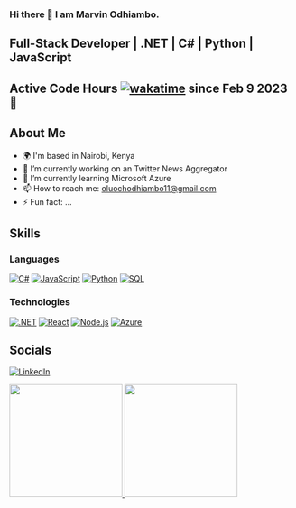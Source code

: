 ### Hi there 👋 I am Marvin Odhiambo.

## Full-Stack Developer | .NET | C# | Python | JavaScript

## Active Code Hours [![wakatime](https://wakatime.com/badge/user/7ccce1c4-517b-4ed8-842a-5c3addc7ee7d.svg)](https://wakatime.com/@7ccce1c4-517b-4ed8-842a-5c3addc7ee7d) since Feb 9 2023 👋

## About Me
- 🌍  I'm based in Nairobi, Kenya
- 🔭 I’m currently working on an Twitter News Aggregator 
- 🌱 I’m currently learning Microsoft Azure
- 📫 How to reach me: oluochodhiambo11@gmail.com
- ⚡ Fun fact: ...

## Skills

### Languages

[![C#](https://img.shields.io/badge/-C%23-239120?logo=c-sharp&logoColor=white&style=plastic)](https://ra1nbow.xyz?ref=github)
[![JavaScript](https://img.shields.io/badge/-JavaScript-F7DF1E?logo=javascript&logoColor=white&style=plastic)](https://ra1nbow.xyz?ref=github)
[![Python](https://img.shields.io/badge/-Python-3776AB?logo=python&logoColor=white&style=plastic)](https://ra1nbow.xyz?ref=github)
[![SQL](https://img.shields.io/badge/-SQL-4479A1?logo=MySQL&logoColor=white&style=plastic)](https://ra1nbow.xyz?ref=github)

### Technologies
[![.NET](https://img.shields.io/badge/-.NET-512BD4?logo=.net&logoColor=white&style=plastic)](https://ra1nbow.xyz?ref=github)
[![React](https://img.shields.io/badge/-ReactJs-61DAFB?logo=react&logoColor=white&style=plastic)](https://ra1nbow.xyz?ref=github)
[![Node.js](https://img.shields.io/badge/-Node.js-339933?logo=node.js&logoColor=white&style=plastic)](https://ra1nbow.xyz?ref=github)
[![Azure](https://img.shields.io/badge/-Azure-0089D6?logo=microsoft-azure&logoColor=white&style=plastic)](https://ra1nbow.xyz?ref=github)

## Socials

[![LinkedIn](https://img.shields.io/badge/LinkedIn-Profile-blue?style=for-the-badge&logo=linkedin)](https://www.linkedin.com/in/marvin-odhiambo/)

<a href="https://ra1nbow.xyz?ref=github">
  <img height="200px" src="https://github-readme-stats.vercel.app/api?username=OluochOdhiambo&show_icons=true&theme=radical&hide_title=false&count_private=true&include_all_commits=true&line_height=28&icon_color=fff&text_color=fff&bg_color=-45deg,ee82ee,9400d3,4b0082,0000ff&hide_border=true" />
</a>
<a href="https://ra1nbow.xyz?ref=github">
  <img height="200px" src="https://github-readme-stats.vercel.app/api/top-langs/?username=OluochOdhiambo&layout=compact&langs_count=6&theme=radical&hide_title=false&text_color=fff&icon_color=fff&bg_color=-45deg,0000ff,4b0082,9400d3,ee82ee&hide_border=true" />
</a>
